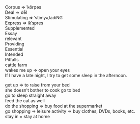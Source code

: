 Corpus => ˈkôrpəs
<br>
Deal => dēl
<br>
Stimulating => ˈstimyəˌlādiNG
<br>
Express => ikˈspres
<br>
Supplemented
<br>
Essay
<br>
relevant
<br>
Providing
<br>
Essential
<br>
Intended
<br>
Pitfalls
<br>
cattle farm
<br>
wakes me up => open your eyes
<br>
If I have a late night, I try to get some sleep in the afternoon.

get up => to raise from your bed
<br>
she doesn't bother to cook
go to bed
<br>
go to sleep straight away
<br>
feed the cat as well
<br>
do the shopping => buy food at the supermarket
<br>
go shopping => leisure activity => buy clothes, DVDs, books, etc.
<br>
stay in = stay at home
